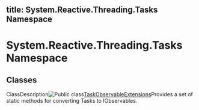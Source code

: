 title: System.Reactive.Threading.Tasks Namespace
---
# System.Reactive.Threading.Tasks Namespace

## Classes

ClassDescription![Public class](https://reactiveui.net/assets/img/Hh212009.pubclass(en-us,VS.103).gif "Public class")[TaskObservableExtensions](../TaskObservableExtensions/TaskObservableExtensions.md)Provides a set of static methods for converting Tasks to IObservables.
